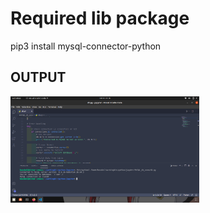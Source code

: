 
# Required lib package
pip3 install mysql-connector-python

## OUTPUT
<img src="./img-output.png" width="60%">

